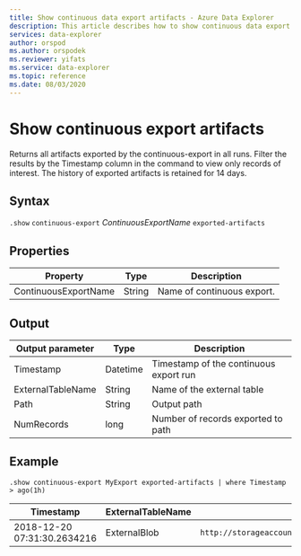 ```yaml
---
title: Show continuous data export artifacts - Azure Data Explorer
description: This article describes how to show continuous data export artifacts in Azure Data Explorer.
services: data-explorer
author: orspod
ms.author: orspodek
ms.reviewer: yifats
ms.service: data-explorer
ms.topic: reference
ms.date: 08/03/2020
---
```

# Show continuous export artifacts

Returns all artifacts exported by the continuous-export in all runs. Filter the results by the Timestamp column in the command to view only records of interest. The history of exported artifacts is retained for 14 days. 

## Syntax

`.show` `continuous-export` *ContinuousExportName* `exported-artifacts`

## Properties

| Property             | Type   | Description                |
|----------------------|--------|----------------------------|
| ContinuousExportName | String | Name of continuous export. |

## Output

| Output parameter  | Type     | Description                            |
|-------------------|----------|----------------------------------------|
| Timestamp         | Datetime | Timestamp of the continuous export run |
| ExternalTableName | String   | Name of the external table             |
| Path              | String   | Output path                            |
| NumRecords        | long     | Number of records exported to path     |

## Example

```kusto
.show continuous-export MyExport exported-artifacts | where Timestamp > ago(1h)
```

| Timestamp                   | ExternalTableName | Path             | NumRecords | SizeInBytes |
|-----------------------------|-------------------|------------------|------------|-------------|
| 2018-12-20 07:31:30.2634216 | ExternalBlob      | `http://storageaccount.blob.core.windows.net/container1/1_6ca073fd4c8740ec9a2f574eaa98f579.csv` | 10                          | 1024              |
